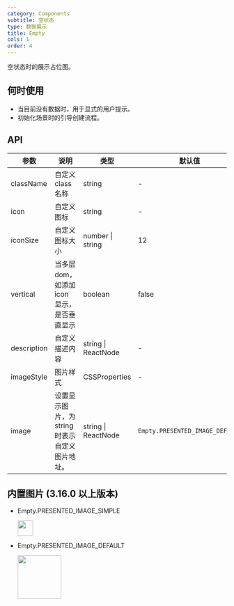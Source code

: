 ```yaml
---
category: Components
subtitle: 空状态
type: 数据展示
title: Empty
cols: 1
order: 4
---
```


空状态时的展示占位图。

## 何时使用

- 当目前没有数据时，用于显式的用户提示。
- 初始化场景时的引导创建流程。

## API

| 参数 | 说明 | 类型 | 默认值 | 版本 |
| --- | --- | --- | --- | --- |
| className | 自定义 class 名称 | string | - |  |
| icon | 自定义图标 | string | - |  |
| iconSize | 自定义图标大小 | number \| string | 12 |  |
| vertical | 当多层 dom，如添加 icon 显示，是否垂直显示 | boolean | false |  |
| description | 自定义描述内容 | string \| ReactNode | - |  |
| imageStyle | 图片样式 | CSSProperties | - |  |
| image | 设置显示图片，为 string 时表示自定义图片地址。 | string \| ReactNode | `Empty.PRESENTED_IMAGE_DEFAULT` | 3.12.0 |

## 内置图片 (3.16.0 以上版本)

- Empty.PRESENTED_IMAGE_SIMPLE

  <img src="https://user-images.githubusercontent.com/507615/54591679-b0ceb580-4a65-11e9-925c-ad15b4eae93d.png" height="35px">

- Empty.PRESENTED_IMAGE_DEFAULT

  <img src="https://user-images.githubusercontent.com/507615/54591670-ac0a0180-4a65-11e9-846c-e55ffce0fe7b.png" height="100px">
